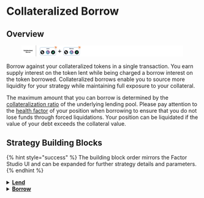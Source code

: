 # Collateralized Borrow

## Overview

<figure><img src="../../../.gitbook/assets/image (1) (1).png" alt=""><figcaption></figcaption></figure>

Borrow against your collateralized tokens in a single transaction. You earn supply interest on the token lent while being charged a borrow interest on the token borrowed. Collateralized borrows enable you to source more liquidity for your strategy while maintaining full exposure to your collateral.

The maximum amount that you can borrow is determined by the [collateralization ratio](../../glossary.md#collateralisation-ratio) of the underlying lending pool. Please pay attention to the [health factor](../../glossary.md#health-factor) of your position when borrowing to ensure that you do not lose funds through forced liquidations. Your position can be liquidated if the value of your debt exceeds the collateral value.

## Strategy Building Blocks

{% hint style="success" %}
The building block order mirrors the Factor Studio UI and can be expanded for further strategy details and parameters.
{% endhint %}

<details>

<summary><a href="../../../factor-building-blocks/lend.md"><strong>Lend</strong></a></summary>

* Lend tokens to the target lending market.
* The tokens which you can borrow will be determined by the underlying lending market.

</details>

<details>

<summary><a href="../../../factor-building-blocks/borrow.md"><strong>Borrow</strong></a></summary>

* Select the token to borrow.
* Input a borrow amount which includes a buffer for any price fluctuations.

</details>
